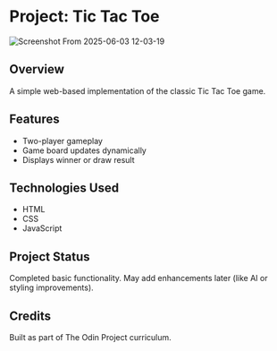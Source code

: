 # Project: Tic Tac Toe

![Screenshot From 2025-06-03 12-03-19](https://github.com/user-attachments/assets/58a413a7-b78e-4688-905e-95e859e9d0df)

## Overview
A simple web-based implementation of the classic Tic Tac Toe game.

## Features
- Two-player gameplay  
- Game board updates dynamically  
- Displays winner or draw result

## Technologies Used
- HTML  
- CSS  
- JavaScript

## Project Status
Completed basic functionality. May add enhancements later (like AI or styling improvements).

## Credits
Built as part of The Odin Project curriculum.
